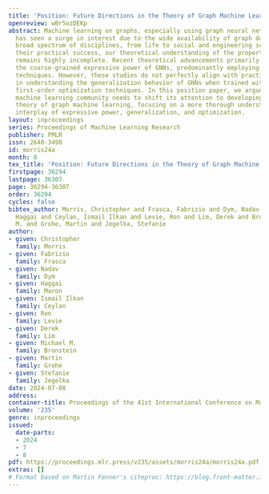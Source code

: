 ```yaml
---
title: 'Position: Future Directions in the Theory of Graph Machine Learning'
openreview: wBr5ozDEKp
abstract: Machine learning on graphs, especially using graph neural networks (GNNs),
  has seen a surge in interest due to the wide availability of graph data across a
  broad spectrum of disciplines, from life to social and engineering sciences. Despite
  their practical success, our theoretical understanding of the properties of GNNs
  remains highly incomplete. Recent theoretical advancements primarily focus on elucidating
  the coarse-grained expressive power of GNNs, predominantly employing combinatorial
  techniques. However, these studies do not perfectly align with practice, particularly
  in understanding the generalization behavior of GNNs when trained with stochastic
  first-order optimization techniques. In this position paper, we argue that the graph
  machine learning community needs to shift its attention to developing a balanced
  theory of graph machine learning, focusing on a more thorough understanding of the
  interplay of expressive power, generalization, and optimization.
layout: inproceedings
series: Proceedings of Machine Learning Research
publisher: PMLR
issn: 2640-3498
id: morris24a
month: 0
tex_title: 'Position: Future Directions in the Theory of Graph Machine Learning'
firstpage: 36294
lastpage: 36307
page: 36294-36307
order: 36294
cycles: false
bibtex_author: Morris, Christopher and Frasca, Fabrizio and Dym, Nadav and Maron,
  Haggai and Ceylan, Ismail Ilkan and Levie, Ron and Lim, Derek and Bronstein, Michael
  M. and Grohe, Martin and Jegelka, Stefanie
author:
- given: Christopher
  family: Morris
- given: Fabrizio
  family: Frasca
- given: Nadav
  family: Dym
- given: Haggai
  family: Maron
- given: Ismail Ilkan
  family: Ceylan
- given: Ron
  family: Levie
- given: Derek
  family: Lim
- given: Michael M.
  family: Bronstein
- given: Martin
  family: Grohe
- given: Stefanie
  family: Jegelka
date: 2024-07-08
address:
container-title: Proceedings of the 41st International Conference on Machine Learning
volume: '235'
genre: inproceedings
issued:
  date-parts:
  - 2024
  - 7
  - 8
pdf: https://proceedings.mlr.press/v235/assets/morris24a/morris24a.pdf
extras: []
# Format based on Martin Fenner's citeproc: https://blog.front-matter.io/posts/citeproc-yaml-for-bibliographies/
---
```

